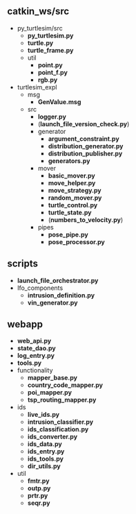 ## catkin_ws/src
- py_turtlesim/src
    + **py_turtlesim.py**
    + **turtle.py**
    + **turtle_frame.py**
    + util
        * **point.py**
        * **point_f.py**
        * **rgb.py**
- turtlesim_expl
    + msg
        * **GenValue.msg**
    + src
        * **logger.py**
        * (**launch_file_version_check.py**)
        * generator
            - **argument_constraint.py**
            - **distribution_generator.py**
            - **distribution_publisher.py**
            - **generators.py**
        * mover
            - **basic_mover.py**
            - **move_helper.py**
            - **move_strategy.py**
            - **random_mover.py**
            - **turtle_control.py**
            - **turtle_state.py**
            - (**numbers_to_velocity.py**)
        * pipes
            - **pose_pipe.py**
            - **pose_processor.py**

## scripts
- **launch_file_orchestrator.py**
- lfo_components
    + **intrusion_definition.py**
    + **vin_generator.py**

## webapp
- **web_api.py**
- **state_dao.py**
- **log_entry.py**
- **tools.py**
- functionality
    + **mapper_base.py**
    + **country_code_mapper.py**
    + **poi_mapper.py**
    + **tsp_routing_mapper.py**
- ids
    + **live_ids.py**
    + **intrusion_classifier.py**
    + **ids_classification.py**
    + **ids_converter.py**
    + **ids_data.py**
    + **ids_entry.py**
    + **ids_tools.py**
    + **dir_utils.py**
- util
    + **fmtr.py**
    + **outp.py**
    + **prtr.py**
    + **seqr.py**